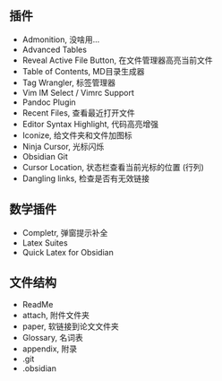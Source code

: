 ## 插件

- Admonition, 没啥用...
- Advanced Tables
- Reveal Active File Button, 在文件管理器高亮当前文件
- Table of Contents, MD目录生成器
- Tag Wrangler, 标签管理器
- Vim IM Select / Vimrc Support 
- Pandoc Plugin
- Recent Files, 查看最近打开文件
- Editor Syntax Highlight, 代码高亮增强
- Iconize, 给文件夹和文件加图标
- Ninja Cursor, 光标闪烁
- Obsidian Git 
- Cursor Location, 状态栏查看当前光标的位置 (行列)
- Dangling links, 检查是否有无效链接

## 数学插件

- Completr, 弹窗提示补全
- Latex Suites
- Quick Latex for Obsidian

## 文件结构

- ReadMe
- attach, 附件文件夹
- paper, 软链接到论文文件夹
- Glossary, 名词表
- appendix, 附录
- .git
- .obsidian

